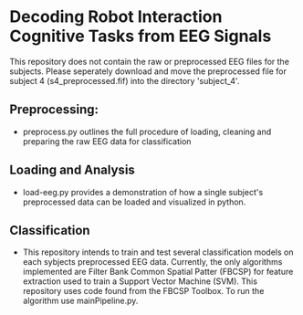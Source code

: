 # Decoding Robot Interaction Cognitive Tasks from EEG Signals

This repository does not contain the raw or preprocessed EEG files for the subjects. Please seperately download and move the preprocessed file for subject 4 (s4_preprocessed.fif) into the directory 'subject_4'.

## Preprocessing:

- preprocess.py outlines the full procedure of loading, cleaning and preparing the raw EEG data for classification

## Loading and Analysis

- load-eeg.py provides a demonstration of how a single subject's preprocessed data can be loaded and visualized in python.

## Classification

- This repository intends to train and test several classification models on each sybjects preprocessed EEG data. Currently, the only algorithms implemented are Filter Bank Common Spatial Patter (FBCSP) for feature extraction used to train a Support Vector Machine (SVM). This repository uses code found from the FBCSP Toolbox. To run the algorithm use mainPipeline.py.

